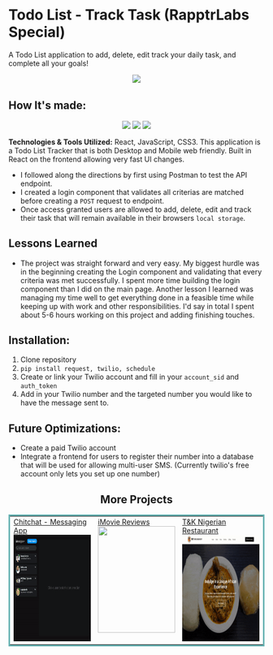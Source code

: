 # Todo List - Track Task (RapptrLabs Special)
A Todo List application to add, delete, edit track your daily task, and complete all your goals!

<p align="center">
<img src="https://i.imgur.com/0fbT4gr.png" height="500px" />
</p>

## How It's made: 
<p align="center">
<img src="https://img.shields.io/badge/react-%2320232a.svg?style=for-the-badge&logo=react&logoColor=%2361DAFB" height=25>
<img src="https://img.shields.io/badge/javascript-%23323330.svg?style=for-the-badge&logo=javascript&logoColor=%23F7DF1E" height=25>
<img src="https://img.shields.io/badge/css3-%231572B6.svg?style=for-the-badge&logo=css3&logoColor=white" height=25>
</p>

<b>Technologies & Tools Utilized:</b> React, JavaScript, CSS3.</b> This application is a Todo List Tracker that is both Desktop and Mobile web friendly. Built in React on the frontend allowing very fast UI changes.

- I followed along the directions by first using Postman to test the API endpoint.
- I created a login component that validates all criterias are matched before creating a `POST` request to endpoint.
- Once access granted users are allowed to add, delete, edit and track their task that will remain available in their browsers `local storage`.

## Lessons Learned
- The project was straight forward and very easy. My biggest hurdle was in the beginning creating the Login component and validating that every criteria was met successfully. I spent more time building the login component than I did on the main page. Another lesson I learned was managing my time well to get everything done in a feasible time while keeping up with work and other responsibilities. I'd say in total I spent about 5-6 hours working on this project and adding finishing touches.

## Installation: 
1. Clone repository
2. `pip install request, twilio, schedule`
3. Create or link your Twilio account and fill in your `account_sid` and `auth_token`
4. Add in your Twilio number and the targeted number you would like to have the message sent to.



## Future Optimizations:
- Create a paid Twilio account
- Integrate a frontend for users to register their number into a database that will be used for allowing multi-user SMS. (Currently twilio's free account only lets you set up one number)

<h2 align="center">
More Projects
</h2>
<table bordercolor="#66b2b2">
  <tr>
    <td width="33.3%"  style="align:center;" valign="top">
<a target="_blank" href="https://github.com/ssaryonjr/Chit-chat" align="center">Chitchat - Messaging App</a>
        <br />
      <a target="_blank" href="https://github.com/ssaryonjr/Chit-chat">
            <img src="https://github.com/ssaryonjr/ssaryonjr/raw/main/chitchat.gif?raw=true" width="100%" height="210px" />
        </a>
    </td>
    <td width="33.3%" valign="top">
<a target="_blank" href="https://github.com/ssaryonjr/iMovie-Reviews"> iMovie Reviews</a>
      <br />
        <a target="_blank" href="https://github.com/ssaryonjr/iMovie-Reviews">
          <img src="https://github.com/ssaryonjr/ssaryonjr/raw/main/imovie.gif?raw=true" width="100%" height="210px" />
        </a>
    </td>
    <td width="33.3%" valign="top">
<a target="_blank" href="https://github.com/ssaryonjr/T-K-Restaurant-">T&K Nigerian Restaurant</a>
        <br />
        <a target="_blank" href="https://github.com/ssaryonjr/T-K-Restaurant-">
          <img src="https://github.com/ssaryonjr/ssaryonjr/raw/main/ezgif.com-gif-maker%20(5).gif?raw=true" width="100%" height="210px" alt="Portfolio"/>
        </a>
    </td>
  </tr>
</table>
